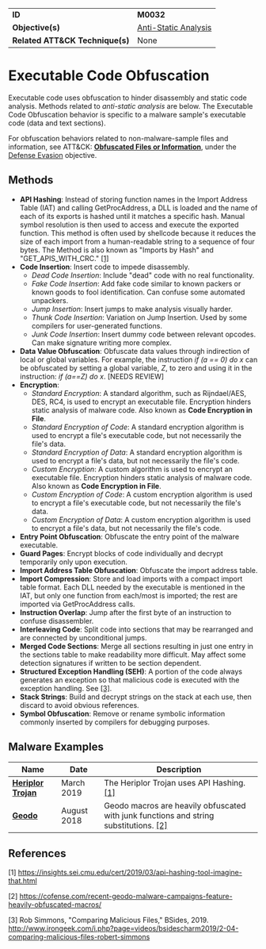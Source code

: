 |||
|---------|------------------------|
|**ID**|**M0032**|
|**Objective(s)**| [Anti-Static Analysis](https://github.com/MBCProject/mbc-markdown/tree/master/anti-static-analysis)|
|**Related ATT&CK Technique(s)**|None|


Executable Code Obfuscation
===========================
Executable code uses obfuscation to hinder disassembly and static code analysis. Methods related to *anti-static analysis* are below. The Executable Code Obfuscation behavior is specific to a malware sample's executable code (data and text sections).

For obfuscation behaviors related to non-malware-sample files and information, see ATT&CK: [**Obfuscated Files or Information**](https://attack.mitre.org/techniques/T1027/), under the [Defense Evasion](https://github.com/MBCProject/mbc-markdown/tree/master/defense-evasion) objective.

Methods
-------
* **API Hashing**: Instead of storing function names in the Import Address Table (IAT) and calling GetProcAddress, a DLL is loaded and the name of each of its exports is hashed until it matches a specific hash. Manual symbol resolution is then used to access and execute the exported function. This method is often used by shellcode because it reduces the size of each import from a human-readable string to a sequence of four bytes. The Method is also known as "Imports by Hash" and "GET_APIS_WITH_CRC." [[1]](#1) 
* **Code Insertion**: Insert code to impede disassembly.
   * *Dead Code Insertion*: Include "dead" code with no real functionality.
   * *Fake Code Insertion*: Add fake code similar to known packers or known goods to fool identification. Can confuse some automated unpackers.
   * *Jump Insertion*: Insert jumps to make analysis visually harder.
   * *Thunk Code Insertion*: Variation on Jump Insertion. Used by some compilers for user-generated functions.
   * *Junk Code Insertion*: Insert dummy code between relevant opcodes. Can make signature writing more complex.
* **Data Value Obfuscation**: Obfuscate data values through indirection of local or global variables. For example, the instruction *if (a == 0) do x* can be obfuscated by setting a global variable, *Z*, to zero and using it in the instruction: *if (a==Z) do x*.  [NEEDS REVIEW]
* **Encryption**: 
   * *Standard Encryption*: A standard algorithm, such as Rijndael/AES, DES, RC4, is used to encrypt an executable file. Encryption hinders static analysis of malware code. Also known as **Code Encryption in File**.
   * *Standard Encryption of Code*: A standard encryption algorithm is used to encrypt a file's executable code, but not necessarily the file's data. 
   * *Standard Encryption of Data*: A standard encryption algorithm is used to encrypt a file's data, but not necessarily the file's code. 
   * *Custom Encryption*: A custom algorithm is used to encrypt an executable file. Encryption hinders static analysis of malware code. Also known as **Code Encryption in File**.
   * *Custom Encryption of Code*: A custom encryption algorithm is used to encrypt a file's executable code, but not necessarily the file's data.
   * *Custom Encryption of Data*: A custom encryption algorithm is used to encrypt a file's data, but not necessarily the file's code.
* **Entry Point Obfuscation**: Obfuscate the entry point of the malware executable.
* **Guard Pages**: Encrypt blocks of code individually and decrypt temporarily only upon execution.
* **Import Address Table Obfuscation**: Obfuscate the import address table.
* **Import Compression**: Store and load imports with a compact import table format. Each DLL needed by the executable is mentioned in the IAT, but only one function from each/most is imported; the rest are imported via GetProcAddress calls.
* **Instruction Overlap**: Jump after the first byte of an instruction to confuse disassembler.
* **Interleaving Code**: Split code into sections that may be rearranged and are connected by unconditional jumps.
* **Merged Code Sections**: Merge all sections resulting in just one entry in the sections table to make readability more difficult. May affect some detection signatures if written to be section dependent.
* **Structured Exception Handling (SEH)**: A portion of the code always generates an exception so that malicious code is executed with the exception handling. See  [[3]](#3).
* **Stack Strings**: Build and decrypt strings on the stack at each use, then discard to avoid obvious references.
* **Symbol Obfuscation**: Remove or rename symbolic information commonly inserted by compilers for debugging purposes.
   
Malware Examples
----------------
|Name|Date|Description|
|-----------------------------------------------|--------|-----------------------------|
|[**Heriplor Trojan**](https://github.com/MBCProject/mbc-markdown/blob/master/xample-malware/heriplor.md) | March 2019 | The Heriplor Trojan uses API Hashing. [[1]](#1)|
|[**Geodo**](https://github.com/MBCProject/mbc-markdown/blob/master/xample-malware/geodo.md) |August 2018| Geodo macros are heavily obfuscated with junk functions and string substitutions. [[2]](#2)|

References
----------
<a name="1">[1]</a> https://insights.sei.cmu.edu/cert/2019/03/api-hashing-tool-imagine-that.html 

<a name="2">[2]</a> https://cofense.com/recent-geodo-malware-campaigns-feature-heavily-obfuscated-macros/ 

<a name="3">[3]</a> Rob Simmons, "Comparing Malicious Files," BSides, 2019. http://www.irongeek.com/i.php?page=videos/bsidescharm2019/2-04-comparing-malicious-files-robert-simmons 